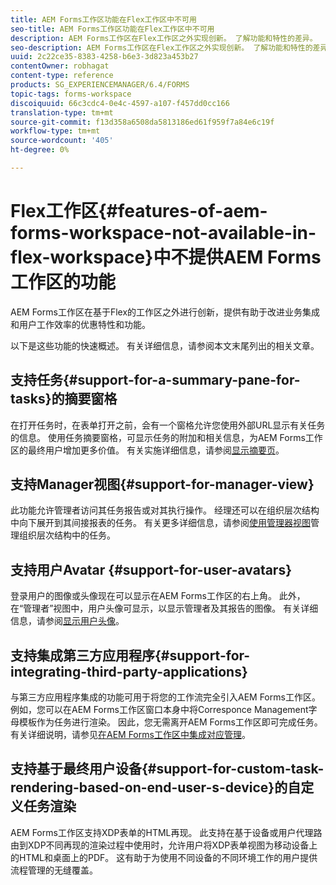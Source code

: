 ```yaml
---
title: AEM Forms工作区功能在Flex工作区中不可用
seo-title: AEM Forms工作区功能在Flex工作区中不可用
description: AEM Forms工作区在Flex工作区之外实现创新。 了解功能和特性的差异。
seo-description: AEM Forms工作区在Flex工作区之外实现创新。 了解功能和特性的差异。
uuid: 2c22ce35-8383-4258-b6e3-3d823a453b27
contentOwner: robhagat
content-type: reference
products: SG_EXPERIENCEMANAGER/6.4/FORMS
topic-tags: forms-workspace
discoiquuid: 66c3cdc4-0e4c-4597-a107-f457dd0cc166
translation-type: tm+mt
source-git-commit: f13d358a6508da5813186ed61f959f7a84e6c19f
workflow-type: tm+mt
source-wordcount: '405'
ht-degree: 0%

---
```



# Flex工作区{#features-of-aem-forms-workspace-not-available-in-flex-workspace}中不提供AEM Forms工作区的功能

AEM Forms工作区在基于Flex的工作区之外进行创新，提供有助于改进业务集成和用户工作效率的优惠特性和功能。

以下是这些功能的快速概述。 有关详细信息，请参阅本文末尾列出的相关文章。

## 支持任务{#support-for-a-summary-pane-for-tasks}的摘要窗格

在打开任务时，在表单打开之前，会有一个窗格允许您使用外部URL显示有关任务的信息。 使用任务摘要窗格，可显示任务的附加和相关信息，为AEM Forms工作区的最终用户增加更多价值。 有关实施详细信息，请参阅[显示摘要页](/help/forms/using/displaying-information-task-summary-pane.md)。

## 支持Manager视图{#support-for-manager-view}

此功能允许管理者访问其任务报告或对其执行操作。 经理还可以在组织层次结构中向下展开到其间接报表的任务。 有关更多详细信息，请参阅[使用管理器视图](/help/forms/using/tasks-organizational-hierarchy-using-manager.md)管理组织层次结构中的任务。

## 支持用户Avatar {#support-for-user-avatars}

登录用户的图像或头像现在可以显示在AEM Forms工作区的右上角。 此外，在“管理者”视图中，用户头像可显示，以显示管理者及其报告的图像。 有关详细信息，请参阅[显示用户头像](/help/forms/using/displaying-user-avatar.md)。

## 支持集成第三方应用程序{#support-for-integrating-third-party-applications}

与第三方应用程序集成的功能可用于将您的工作流完全引入AEM Forms工作区。 例如，您可以在AEM Forms工作区窗口本身中将Corresponce Management字母模板作为任务进行渲染。 因此，您无需离开AEM Forms工作区即可完成任务。 有关详细说明，请参见[在AEM Forms工作区中集成对应管理](/help/forms/using/integrating-correspondence-management-html-workspace.md)。

## 支持基于最终用户设备{#support-for-custom-task-rendering-based-on-end-user-s-device}的自定义任务渲染

AEM Forms工作区支持XDP表单的HTML再现。 此支持在基于设备或用户代理路由到XDP不同再现的渲染过程中使用时，允许用户将XDP表单视图为移动设备上的HTML和桌面上的PDF。 这有助于为使用不同设备的不同环境工作的用户提供流程管理的无缝覆盖。

